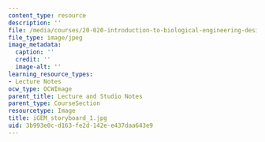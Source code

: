 ```yaml
---
content_type: resource
description: ''
file: /media/courses/20-020-introduction-to-biological-engineering-design-spring-2009/3b993e0cd163fe2d142ee437daa643e9_iGEM_storyboard_1.jpg
file_type: image/jpeg
image_metadata:
  caption: ''
  credit: ''
  image-alt: ''
learning_resource_types:
- Lecture Notes
ocw_type: OCWImage
parent_title: Lecture and Studio Notes
parent_type: CourseSection
resourcetype: Image
title: iGEM_storyboard_1.jpg
uid: 3b993e0c-d163-fe2d-142e-e437daa643e9
---
```

